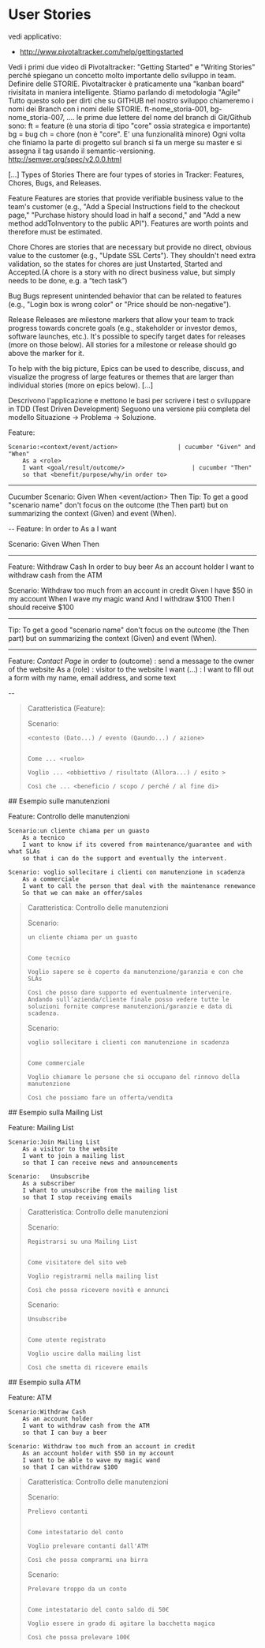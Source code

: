 # User Stories

vedi applicativo:

- http://www.pivotaltracker.com/help/gettingstarted

Vedi i primi due video di Pivotaltracker: "Getting Started" e "Writing Stories" perché spiegano un concetto molto importante dello sviluppo in team. Definire delle STORIE.
Pivotaltracker è praticamente una "kanban board" rivisitata in maniera intelligente.
Stiamo parlando di metodologia "Agile"
Tutto questo solo per dirti che su GITHUB nel nostro sviluppo chiameremo i nomi dei Branch con i nomi delle STORIE.
ft-nome_storia-001, bg-nome_storia-007, ....
le prime due lettere del nome del branch di Git/Github sono:
ft = feature (è una storia di tipo "core" ossia strategica e importante)
bg = bug
ch = chore (non è "core". E' una funzionalità minore)
Ogni volta che finiamo la parte di progetto sul branch si fa un merge su master e si assegna il tag usando il semantic-versioning.
http://semver.org/spec/v2.0.0.html

[...]
Types of Stories
There are four types of stories in Tracker: Features, Chores, Bugs, and Releases.

Feature Features are stories that provide verifiable business value to the team's customer (e.g., "Add a Special Instructions field to the checkout page," "Purchase history should load in half a second," and "Add a new method addToInventory to the public API"). Features are worth points and therefore must be estimated.

Chore Chores are stories that are necessary but provide no direct, obvious value to the customer (e.g., "Update SSL Certs"). They shouldn't need extra validation, so the states for chores are just Unstarted, Started and Accepted.(A chore is a story with no direct business value, but simply needs to be done, e.g. a “tech task”)

Bug Bugs represent unintended behavior that can be related to features (e.g., "Login box is wrong color" or "Price should be non-negative").

Release Releases are milestone markers that allow your team to track progress towards concrete goals (e.g., stakeholder or investor demos, software launches, etc.). It's possible to specify target dates for releases (more on those below). All stories for a milestone or release should go above the marker for it.

To help with the big picture, Epics can be used to describe, discuss, and visualize the progress of large features or themes that are larger than individual stories (more on epics below).
[...]

Descrivono l'applicazione e mettono le basi per scrivere i test o sviluppare in TDD (Test Driven Development)
Seguono una versione più completa del modello Situazione -> Problema -> Soluzione.

Feature: <titolo>

	Scenario:<context/event/action>					| cucumber "Given" and "When"
		As a <role> 															
		I want <goal/result/outcome/>					| cucumber "Then"
		so that <benefit/purpose/why/in order to> 


---
Cucumber
	Scenario: <name>
		Given <context>
		When  <event/action>
		Then	<outcome>
Tip:
To get a good "scenario name" 
	don't focus on the outcome (the Then part) 
	but on summarizing the context (Given) and event (When).

--
Feature: 			<feature name>
	In order to 	<meet some goal> 
	As a 			<type of stakeholder>
	I want 			<a feature>

Scenario: 	<scenario name>
	Given 	<the context>
	When	<the event>
	Then	<the outcome>

---
Feature: Withdraw Cash
	In order to buy beer
	As an account holder
	I want to withdraw cash from the ATM

Scenario: Withdraw too much from an account in credit 
	Given I have $50 in my account
	When I wave my magic wand
	And I withdraw $100
	Then I should receive $100

---
Tip:
To get a good "scenario name" 
	don't focus on the outcome (the Then part) 
	but on summarizing the context (Given) and event (When).

---

Feature: *Contact Page*
	in order to (outcome)	: send a message to the owner of the website
	As a (role) 			: visitor to the website
	I want (...)			: I want to fill out a form with my name, email address, and some text

--

> Caratteristica (Feature): <titolo>
> 
>   Scenario: 
> 
>     <contesto (Dato...) / evento (Qaundo...) / azione>
> 
> 
>     Come ... <ruolo>                               
> 
>     Voglio ... <obbiettivo / risultato (Allora...) / esito >
> 
>     Così che ... <beneficio / scopo / perché / al fine di> 




## Esempio sulle manutenzioni

Feature: Controllo delle manutenzioni

	Scenario:un cliente chiama per un guasto
		As a tecnico
		I want to know if its covered from maintenance/guarantee and with what SLAs
		so that i can do the support and eventually the intervent.

	Scenario: voglio sollecitare i clienti con manutenzione in scadenza
		As a commerciale
		I want to call the person that deal with the maintenance renewance
		So that we can make an offer/sales


> Caratteristica: Controllo delle manutenzioni
> 
>   Scenario: 
> 
>     un cliente chiama per un guasto
> 
> 
>     Come tecnico
> 
>     Voglio sapere se è coperto da manutenzione/garanzia e con che SLAs
> 
>     Così che posso dare supporto ed eventualmente intervenire. Andando sull’azienda/cliente finale posso vedere tutte le soluzioni fornite comprese manutenzioni/garanzie e data di scadenza.
> 
>   Scenario: 
> 
>     voglio sollecitare i clienti con manutenzione in scadenza
> 
> 
>     Come commerciale
> 
>     Voglio chiamare le persone che si occupano del rinnovo della manutenzione
> 
>     Così che possiamo fare un offerta/vendita


## Esempio sulla Mailing List

Feature: Mailing List

	Scenario:Join Mailing List
		As a visitor to the website
		I want to join a mailing list
		so that I can receive news and announcements

	Scenario:	Unsubscribe
		As a subscriber
		I whant to unsubscribe from the mailing list
		so that I stop receiving emails


> Caratteristica: Controllo delle manutenzioni
> 
>   Scenario: 
> 
>     Registrarsi su una Mailing List
> 
> 
>     Come visitatore del sito web
> 
>     Voglio registrarmi nella mailing list
> 
>     Così che possa ricevere novità e annunci
> 
>   Scenario: 
> 
>     Unsubscribe
> 
> 
>     Come utente registrato
> 
>     Voglio uscire dalla mailing list
> 
>     Così che smetta di ricevere emails


## Esempio sulla ATM

Feature: ATM

	Scenario:Withdraw Cash
		As an account holder
		I want to withdraw cash from the ATM
		so that I can buy a beer

	Scenario: Withdraw too much from an account in credit 
		As an account holder with $50 in my account
		I want to be able to wave my magic wand
		so that I can withdraw $100

> Caratteristica: Controllo delle manutenzioni
> 
>   Scenario: 
> 
>     Prelievo contanti
> 
> 
>     Come intestatario del conto
> 
>     Voglio prelevare contanti dall'ATM
> 
>     Così che possa comprarmi una birra
> 
>   Scenario: 
> 
>     Prelevare troppo da un conto
> 
> 
>     Come intestatario del conto saldo di 50€
> 
>     Voglio essere in grado di agitare la bacchetta magica
> 
>     Così che possa prelevare 100€


